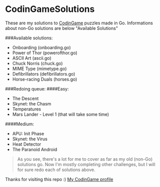 # CodinGameSolutions
These are my solutions to [CodinGame](http://codingame.com) puzzles made in Go. Informations about non-Go solutions are below "Available Solutions"

###Available solutions:
* Onboarding (onboarding.go)
* Power of Thor (powerofthor.go)
* ASCII Art (ascii.go)
* Chuck Norris (chuck.go)
* MIME Type (mimetype.go)
* Defibrillators (defibrillators.go)
* Horse-racing Duals (horses.go)

###Redoing queue:
####Easy:
* The Descent
* Skynet: the Chasm
* Temperatures
* Mars Lander - Level 1 (that will take some time)

####Medium:
* APU: Init Phase
* Skynet: the Virus
* Heat Detector
* The Paranoid Android

> As you see, there's a lot for me to cover as far as my old (non-Go) solutions go. Now I'm mostly completing other challenges, but I will for sure redo each of solutions above.

Thanks for visiting this repo :)
[My CodinGame profile](https://www.codingame.com/profile/038dcafe98eef32a5b0f6a9f9bce3e30600888)